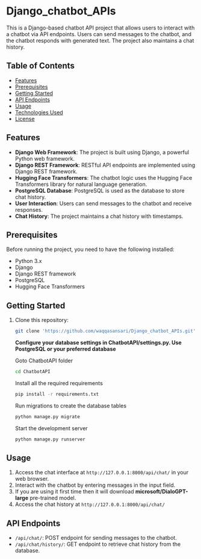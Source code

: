 # Django_chatbot_APIs

This is a Django-based chatbot API project that allows users to interact with a chatbot via API endpoints. Users can send messages to the chatbot, and the chatbot responds with generated text. The project also maintains a chat history.

## Table of Contents

- [Features](#features)
- [Prerequisites](#prerequisites)
- [Getting Started](#getting-started)
- [API Endpoints](#api-endpoints)
- [Usage](#usage)
- [Technologies Used](#technologies-used)
- [License](#license)

## Features

- **Django Web Framework**: The project is built using Django, a powerful Python web framework.
- **Django REST Framework**: RESTful API endpoints are implemented using Django REST framework.
- **Hugging Face Transformers**: The chatbot logic uses the Hugging Face Transformers library for natural language generation.
- **PostgreSQL Database**: PostgreSQL is used as the database to store chat history.
- **User Interaction**: Users can send messages to the chatbot and receive responses.
- **Chat History**: The project maintains a chat history with timestamps.

## Prerequisites

Before running the project, you need to have the following installed:

- Python 3.x
- Django
- Django REST framework
- PostgreSQL
- Hugging Face Transformers

## Getting Started

1. Clone this repository:

   ```bash
   git clone 'https://github.com/waqqasansari/Django_chatbot_APIs.git'
   ```

   **Configure your database settings in **ChatbotAPI/settings.py**. Use PostgreSQL or your preferred database**

    <!-- ```bash
   cd ChatbotAPI
   pip install -r requirements.txt
   python manage.py migrate
   python manage.py runserver
   ``` -->

   Goto ChatbotAPI folder

   ```bash
   cd ChatbotAPI
   ```

   Install all the required requirements

   ```bash
   pip install -r requirements.txt
   ```

   Run migrations to create the database tables

   ```bash
   python manage.py migrate
   ```

   Start the development server

   ```bash
   python manage.py runserver
   ```

## Usage

1. Access the chat interface at `http://127.0.0.1:8000/api/chat/` in your web browser.
2. Interact with the chatbot by entering messages in the input field.
3. If you are using it first time then it will download **microsoft/DialoGPT-large** pre-trained model.
4. Access the chat history at `http://127.0.0.1:8000/api/chat/`

## API Endpoints

- `/api/chat/`: POST endpoint for sending messages to the chatbot.
- `/api/chat/history/`: GET endpoint to retrieve chat history from the database.
